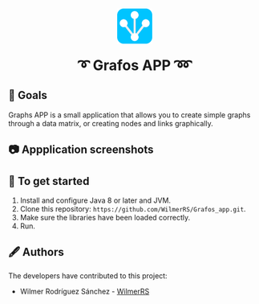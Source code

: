 <div align="center">
    <h1><img src="https://raw.githubusercontent.com/WilmerRS/Grafos_app/master/src/icons/1x/icon-256.png" width="70"/></h1>
</div>

<h1 style="margin-top:10px;" align="center"> ➰
  <strong> Grafos APP </strong> ➿ 
</h1>

## 🐙 Goals

Graphs APP is a small application that allows you to create simple graphs through a data matrix,
or creating nodes and links graphically.

## 📷 Appplication screenshots

## 🐋 To get started

1. Install and configure Java 8 or later and JVM.
2. Clone this repository: `https://github.com/WilmerRS/Grafos_app.git`.
3. Make sure the libraries have been loaded correctly.
4. Run.

## 🖋️ Authors

The developers have contributed to this project:

* Wilmer Rodríguez Sánchez - <a href="https://github.com/WilmerRS"> WilmerRS </a>

